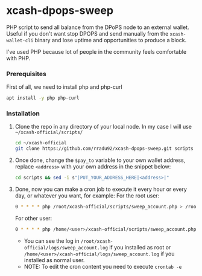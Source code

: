 # xcash-dpops-sweep
PHP script to send all balance from the DPoPS node to an external wallet.
Useful if you don't want stop DPOPS and send manually from the `xcash-wallet-cli` binary and lose uptime and opportunities to produce a block.

I've used PHP because lot of people in the community feels comfortable with PHP.

### Prerequisites

First of all, we need to install php and php-curl

```sh
apt install -y php php-curl
```


### Installation

1. Clone the repo in any directory of your local node. In my case I will use `~/xcash-official/scripts/`
   ```sh
   cd ~/xcash-official
   git clone https://github.com/rradu92/xcash-dpops-sweep.git scripts
   ```

2. Once done, change the `$pay_to` variable to your own wallet address, replace `<address>` with your own address in the snippet below:
   ```sh
   cd scripts && sed -i s"|PUT_YOUR_ADDRESS_HERE|<address>|" 
   ```

3. Done, now you can make a cron job to execute it every hour or every day, or whatever you want, for example:
   For the root user:
   ```sh
   0 * * * * php /root/xcash-official/scripts/sweep_account.php > /root/xcash-official/logs/sweep_account.log
   ```

   For other user:
   ```sh
   0 * * * * php /home/<user>/xcash-official/scripts/sweep_account.php > /home/<user>/xcash-official/logs/sweep_account.log
   ```

   * You can see the log in `/root/xcash-official/logs/sweep_account.log` if you installed as root or `/home/<user>/xcash-official/logs/sweep_account.log` if you installed as normal user.
   * NOTE: To edit the cron content you need to execute `crontab -e` 
